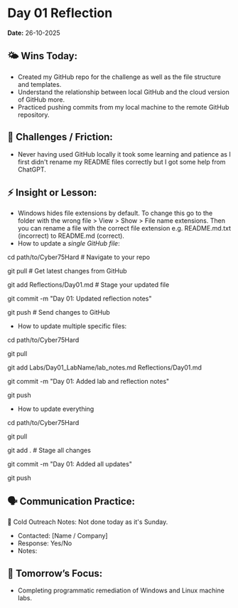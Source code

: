 # Day 01 Reflection

**Date:** 26-10-2025

## 🌤️ Wins Today:

* Created my GitHub repo for the challenge as well as the file structure and templates.
* Understand the relationship between local GitHub and the cloud version of GitHub more.
* Practiced pushing commits from my local machine to the remote GitHub repository.

## 🧩 Challenges / Friction:

* Never having used GitHub locally it took some learning and patience as I first didn't rename my README files correctly but I got some help from ChatGPT.

## ⚡ Insight or Lesson:

* Windows hides file extensions by default. To change this go to the folder with the wrong file > View > Show > File name extensions. Then you can rename a file with the correct file extension e.g. README.md.txt (incorrect) to README.md (correct).
* How to update a *single GitHub file*:

cd path/to/Cyber75Hard        # Navigate to your repo

git pull                      # Get latest changes from GitHub

git add Reflections/Day01.md  # Stage your updated file

git commit -m "Day 01: Updated reflection notes"

git push                       # Send changes to GitHub



* How to update multiple specific files:

cd path/to/Cyber75Hard

git pull

git add Labs/Day01\_LabName/lab\_notes.md Reflections/Day01.md

git commit -m "Day 01: Added lab and reflection notes"

git push



* How to update everything

cd path/to/Cyber75Hard

git pull

git add .                      # Stage all changes

git commit -m "Day 01: Added all updates"

git push





## 🗣️ Communication Practice:

📨 Cold Outreach Notes: Not done today as it's Sunday.

* Contacted: \[Name / Company]
* Response: Yes/No
* Notes:

## 🔁 Tomorrow’s Focus:

* Completing programmatic remediation of Windows and Linux machine labs.
